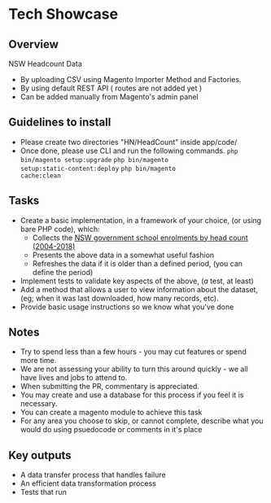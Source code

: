 # Tech Showcase

## Overview

NSW Headcount Data

* By uploading CSV using Magento Importer Method and Factories.
* By using default REST API ( routes are not added yet )
* Can be added manually from Magento's admin panel

## Guidelines to install

* Please create two directories "HN/HeadCount" inside app/code/ 
* Once done, please use CLI and run the following commands.
<code>php bin/magento setup:upgrade</code>
<code>php bin/magento setup:static-content:deploy</code>
<code>php bin/magento cache:clean</code>

## Tasks

* Create a basic implementation, in a framework of your choice, (or using bare PHP code), which:
   * Collects the [NSW government school enrolments by head count (2004-2018)](https://data.cese.nsw.gov.au/data/dataset/nsw-government-school-enrolments-by-head-count)
   * Presents the above data in a somewhat useful fashion
   * Refreshes the data if it is older than a defined period, (you can define the period)
* Implement tests to validate key aspects of the above, (_a_ test, at least)
* Add a method that allows a user to view information about the dataset, (eg; when it was last downloaded, how many records, etc).
* Provide basic usage instructions so we know what you've done

## Notes

* Try to spend less than a few hours - you may cut features or spend more time.
* We are not assessing your ability to turn this around quickly - we all have lives and jobs to attend to.
* When submitting the PR, commentary is appreciated.
* You may create and use a database for this process if you feel it is necessary.
* You can create a magento module to achieve this task
* For any area you choose to skip, or cannot complete, describe what you would do using psuedocode or comments in it's place

## Key outputs

* A data transfer process that handles failure
* An efficient data transformation process
* Tests that run
